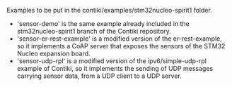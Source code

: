 Examples to be put in the contiki/examples/stm32nucleo-spirit1 folder.

* 'sensor-demo' is the same example already included in the stm32nucleo-spirit1 branch of the Contiki repository.
* 'sensor-er-rest-example' is a modified version of the er-rest-example, so it implements a CoAP server that exposes the sensors of the STM32 Nucleo expansion board.
* 'sensor-udp-rpl' is a modified version of the ipv6/simple-udp-rpl example of Contiki, so it implements the sending of UDP messages carrying  sensor data, from a UDP client to a UDP server.
